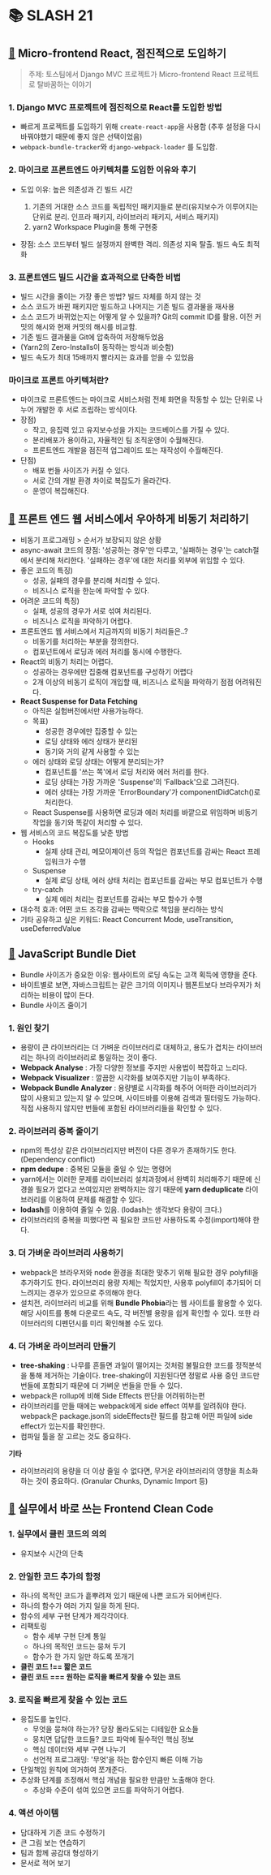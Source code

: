 # 📚 SLASH 21

##  [🔗](https://www.youtube.com/watch?v=DHPeeEvDbdo) Micro-frontend React, 점진적으로 도입하기

> 주제: 토스팀에서 Django MVC 프로젝트가 Micro-frontend React  프로젝트로 탈바꿈하는 이야기

### 1. Django MVC 프로젝트에 점진적으로 React를 도입한 방법

* 빠르게 프로젝트를 도입하기 위해 `create-react-app`을 사용함 (추후 설정을 다시 바꿔야했기 때문에 좋지 않은 선택이었음)
* `webpack-bundle-tracker`와 `django-webpack-loader` 를 도입함.

### 2. 마이크로 프론트엔드 아키텍처를 도입한 이유와 후기

* 도입 이유: 높은 의존성과 긴 빌드 시간
  1. 기존의 거대한 소스 코드를 독립적인 패키지들로 분리(유지보수가 이루어지는 단위로 분리. 인프라 패키지, 라이브러리 패키지, 서비스 패키지)
  2. yarn2 Workspace Plugin을 통해 구현중

* 장점: 소스 코드부터 빌드 설정까지 완벽한 격리. 의존성 지옥 탈출.  빌드 속도 최적화

### 3. 프론트엔드 빌드 시간을 효과적으로  단축한 비법

* 빌드 시간을 줄이는 가장 좋은 방법? 빌드 자체를 하지 않는 것
* 소스 코드가 바뀐 패키지만 빌드하고 나머지는 기존 빌드 결과물을 재사용
* 소스 코드가 바뀌었는지는 어떻게 알 수 있을까? Git의 commit ID를 활용. 이전 커밋의 해시와 현재 커밋의 해시를 비교함.
* 기존  빌드 결과물을 Git에 압축하여 저장해두었음
* (Yarn2의 Zero-Installs이 동작하는 방식과 비슷함)
* 빌드 속도가 최대 15배까지 빨라지는 효과를 얻을 수 있었음

### 마이크로 프론트 아키텍처란?

* 마이크로 프론트엔드는 마이크로  서비스처럼 전체 화면을 작동할 수 있는 단위로 나누어 개발한 후 서로 조립하는 방식이다.
* 장점)
  * 작고, 응집력 있고 유지보수성을 가지는 코드베이스를 가질 수 있다.
  * 분리배포가 용이하고, 자율적인 팀 조직운영이 수월해진다.
  * 프론트엔드 개발을 점진적 업그레이드 또는 재작성이 수월해진다.
* 단점)
  * 배포 번들 사이즈가 커질 수 있다.
  * 서로 간의 개발 환경 차이로 복잡도가 올라간다.
  * 운영이 복잡해진다.

## [🔗](https://www.youtube.com/watch?v=FvRtoViujGg&t=9s) 프론트 엔드 웹 서비스에서 우아하게 비동기 처리하기

* 비동기 프로그래밍 > 순서가 보장되지 않은 상황
* async-await 코드의 장점: '성공하는 경우'만 다루고, '실패하는 경우'는 catch절에서 분리해 처리한다. '실패하는 경우'에 대한 처리를 외부에 위임할 수 있다.
* 좋은 코드의 특징)
  * 성공, 실패의 경우를 분리해 처리할 수 있다.
  * 비즈니스 로직을 한눈에 파악할 수 있다.
* 어려운 코드의 특징)
  * 실패, 성공의 경우가 서로 섞여 처리된다.
  * 비즈니스 로직을 파악하기 어렵다.
* 프론트엔드 웹 서비스에서 지금까지의 비동기 처리들은..?
  * 비동기를 처리하는 부분을 정의한다.
  * 컴포넌트에서 로딩과 에러 처리를 동시에 수행한다.
* React의 비동기 처리는 어렵다.
  * 성공하는 경우에만 집중해 컴포넌트를 구성하기 어렵다
  * 2개 이상의 비동기 로직이 개입할 때, 비즈니스 로직을 파악하기 점점 어려워진다.
* **React Suspense for Data Fetching**
  * 아직은 실험버전에서만 사용가능하다.
  * 목표)
    * 성공한 경우에만 집중할 수 있는
    * 로딩 상태와 에러 상태가 분리된
    * 동기와 거의  같게 사용할 수 있는
  * 에러 상태와 로딩 상태는 어떻게 분리되는가?
    * 컴포넌트를 '쓰는 쪽'에서 로딩 처리와 에러 처리를 한다.
    * 로딩 상태는 가장 가까운 'Suspense'의 'Fallback'으로 그려진다.
    * 에러 상태는 가장 가까운 'ErrorBoundary'가 componentDidCatch()로 처리한다.
  * React Suspense를 사용하면 로딩과 에러 처리를 바깥으로 위임하며 비동기 작업을 동기와 똑같이 처리할 수 있다.
* 웹 서비스의 코드 복잡도를 낮춘 방법
  * Hooks
    * 실제 상태 관리, 메모이제이션 등의 작업은 컴포넌트를 감싸는 React 프레임워크가 수행
  * Suspense
    * 실제 로딩 상태, 에러 상태 처리는 컴포넌트를 감싸는 부모 컴포넌트가 수행
  * try-catch
    * 실제 에러 처리는 컴포넌트를 감싸는 부모 함수가 수행
* 대수적 효과: 어떤 코드 조각을 감싸는 맥락으로 책임을 분리하는 방식
* 기타 공유하고 싶은 키워드: React Concurrent Mode, useTransition, useDeferredValue

## [🔗](https://www.youtube.com/watch?v=EP7g5R-7zwM) JavaScript Bundle Diet

* Bundle 사이즈가 중요한 이유: 웹사이트의 로딩 속도는 고객 획득에 영향을 준다.
* 바이트별로 보면, 자바스크립트는 같은 크기의 이미지나 웹폰트보다 브라우저가 처리하는 비용이 많이 든다.
* Bundle 사이즈 줄이기

### 1. 원인 찾기

* 용량이 큰 라이브러리는 더 가벼운 라이브러리로 대체하고, 용도가 겹치는 라이브러리는 하나의 라이브러리로 통일하는 것이 좋다.
* **Webpack Analyse** : 가장 다양한 정보를 주지만 사용법이 복잡하고 느리다.
* **Webpack Visualizer** : 깔끔한 시각화를 보여주지만 기능이 부족하다.
* **Webpack Bundle Analyzer** : 용량별로 시각화를 해주어 어떠한 라이브러리가 많이 사용되고 있는지 알 수 있으며, 사이드바를 이용해 검색과 필터링도 가능하다. 직접 사용하지 않지만 번들에 포함된 라이브러리들을 확인할 수 있다.

### 2. 라이브러리 중복 줄이기

* npm의 특성상 같은 라이브러리지만 버전이 다른 경우가 존재하기도 한다. (Dependency conflict)
* **npm dedupe** : 중복된 모듈을 줄일 수 있는 명령어
* yarn에서는 이러한 문제를 라이브러리 설치과정에서 완벽히 처리해주기 때문에 신경쓸 필요가 없다고 쓰여있지만 완벽하지는 않기 때문에 **yarn deduplicate** 라이브러리를 이용하여 문제를 해결할 수 있다.
* **lodash**를 이용하여 줄일 수 있음. (lodash는 생각보다 용량이 크다.)
* 라이브러리의 중복을 피했다면 꼭 필요한 코드만 사용하도록 수정(import)해야 한다.

### 3. 더 가벼운 라이브러리 사용하기

* webpack은 브라우저와 node 환경을 최대한 맞추기 위해 필요한 경우 polyfill을 추가하기도 한다. 라이브러리 용량 자체는 적었지만, 사용후 polyfill이 추가되어 더 느려지는 경우가 있으므로 주의해야 한다.
* 설치전, 라이브러리 비교를 위해 **Bundle Phobia**라는 웹 사이트를 활용할 수 있다. 해당 사이트를 통해 다운로드 속도, 각 버전별 용량을 쉽게 확인할 수 있다. 또한 라이브러리의 디펜던시를 미리 확인해볼 수도 있다.

### 4. 더 가벼운 라이브러리 만들기

* **tree-shaking** : 나무를 흔들면 과일이 떨어지는 것처럼 불필요한 코드를 정적분석을 통해 제거하는 기술이다. tree-shaking이 지원된다면 정말로 사용 중인 코드만 번들에 포함되기 때문에 더 가벼운 번들을 만들 수 있다.
* webpack은 rollup에 비해 Side Effects 판단을 어려워하는편
* 라이브러리를 만들 때에는 webpack에게 side effect 여부를 알려줘야 한다. webpack은 package.json의 sideEffects란 필드를 참고해 어떤 파일에 side effect가 있는지를 확인한다.
* 컴파일 툴을 잘 고르는 것도 중요하다.

**기타**

* 라이브러리의 용량을 더 이상 줄일 수 없다면, 무거운 라이브러리의 영향을 최소화하는 것이 중요하다. (Granular Chunks, Dynamic Import 등)

## [🔗](https://www.youtube.com/watch?v=edWbHp_k_9Y) 실무에서 바로 쓰는 Frontend Clean Code

### 1. 실무에서 클린 코드의 의의

* 유지보수 시간의 단축

### 2. 안일한 코드 추가의 함정

* 하나의 목적인 코드가 흩뿌려져 있기 때문에 나쁜 코드가 되어버린다.
* 하나의 함수가 여러 가지 일을 하게 된다.
* 함수의 세부 구현 단계가 제각각이다.
* 리팩토링
  * 함수 세부 구현 단계 통일
  * 하나의 목적인 코드는 뭉쳐 두기
  * 함수가 한 가지 일만 하도록 쪼개기
* **클린 코드 !== 짧은 코드**
* **클린 코드 === 원하는 로직을 빠르게 찾을 수 있는 코드**

### 3. 로직을 빠르게 찾을 수 있는 코드

* 응집도를 높인다.
  * 무엇을 뭉쳐야 하는가? 당장 몰라도되는 디테일한 요소들
  * 뭉치면 답답한 코드들? 코드 파악에 필수적인 핵심 정보
  * 핵심 데이터와 세부 구현 나누기
  * 선언적 프로그래밍: '무엇'을 하는 함수인지 빠른 이해 가능
* 단일책임 원칙에 의거하여 쪼개준다.
* 추상화 단계를 조정해서 핵심 개념을 필요한 만큼만 노출해야 한다.
  * 추상화 수준이 섞여 있으면 코드를 파악하기 어렵다.

### 4. 액션 아이템

* 담대하게 기존 코드 수정하기
* 큰 그림 보는 연습하기
* 팀과 함께 공감대 형성하기
* 문서로 적어 보기




